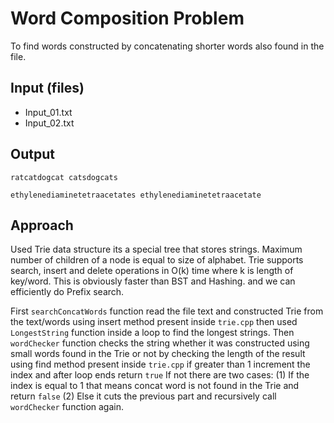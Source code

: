 # Word Composition Problem

To find words constructed by concatenating shorter words also found in the file.

## Input (files)

- Input_01.txt
- Input_02.txt

## Output

```
ratcatdogcat catsdogcats

ethylenediaminetetraacetates ethylenediaminetetraacetate
```

## Approach

Used Trie data structure its a special tree that stores strings. Maximum number of children of a node is equal to size of alphabet. Trie supports search, insert and delete operations in O(k) time where k is length of key/word. This is obviously faster than BST and Hashing. and we can efficiently do Prefix search.

First `searchConcatWords` function read the file text and constructed Trie from the text/words using insert method present inside `trie.cpp` then used `LongestString` function inside a loop to find the longest strings. Then `wordChecker` function checks the string whether it was constructed using small words found in the Trie or not by checking the length of the result using find method present inside `trie.cpp` if greater than 1 increment the index and after loop ends return `true` If not there are two cases: (1) If the index is equal to 1 that means concat word is not found in the Trie and return `false` (2) Else it cuts the previous part and recursively call `wordChecker` function again.